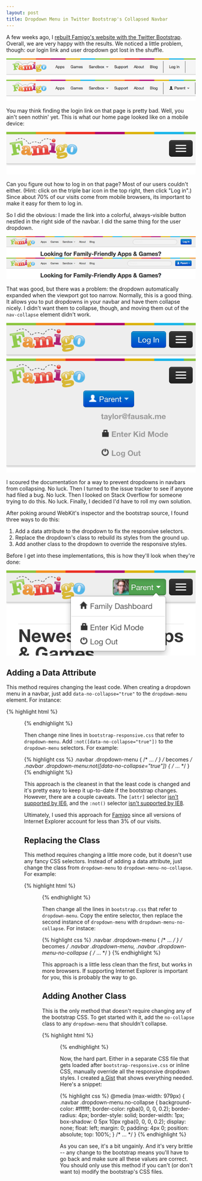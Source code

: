 ```yaml
---
layout: post
title: Dropdown Menu in Twitter Bootstrap's Collapsed Navbar
---
```


A few weeks ago, I [rebuilt Famigo's website with the Twitter
Bootstrap][1]. Overall, we are very happy with the results. We noticed
a little problem, though: our login link and user dropdown got lost in
the shuffle.

![Old login link and user dropdown][2]

You may think finding the login link on that page is pretty bad. Well,
you ain't seen nothin' yet. This is what our home page looked like on
a mobile device:

![Home page on a mobile device][3]

Can you figure out how to log in on that page? Most of our users couldn't
either. (Hint: click on the triple bar icon in the top right, then click
"Log in".) Since about 70% of our visits come from mobile browsers,
its important to make it easy for them to log in.

So I did the obvious: I made the link into a colorful, always-visible
button nestled in the right side of the navbar. I did the same thing
for the user dropdown.

![New login link and user dropdown][4]

That was good, but there was a problem: the dropdown automatically
expanded when the viewport got too narrow. Normally, this is a good
thing. It allows you to put dropdowns in your navbar and have them
collapse nicely. I didn't want them to collapse, though, and moving them
out of the `nav-collapse` element didn't work.

![New user dropdown on a mobile device][5]

I scoured the documentation for a way to prevent dropdowns in navbars
from collapsing. No luck. Then I turned to the issue tracker to see if
anyone had filed a bug. No luck. Then I looked on Stack Overflow for
someone trying to do this. No luck. Finally, I decided I'd have to roll
my own solution.

After poking around WebKit's inspector and the bootstrap source, I found
three ways to do this:

1.  Add a data attribute to the dropdown to fix the responsive selectors.
2.  Replace the dropdown's class to rebuild its styles from the ground up.
3.  Add another class to the dropdown to override the responsive styles.

Before I get into these implementations, this is how they'll look when
they're done:

![Dropdown in collapsed navbar][6]

## Adding a Data Attribute

This method requires changing the least code. When creating a
dropdown menu in a navbar, just add `data-no-collapse="true"` to the
`dropdown-menu` element. For instance:

{% highlight html %}
<ul class="dropdown-menu">
<!-- becomes -->
<ul class="dropdown-menu" data-no-collapse="true">
{% endhighlight %}

Then change nine lines in `bootstrap-responsive.css` that refer
to `dropdown-menu`. Add `:not([data-no-collapse="true"])` to the
`dropdown-menu` selectors. For example:

{% highlight css %}
.navbar .dropdown-menu { /* ... */ }
/* becomes */
.navbar .dropdown-menu:not([data-no-collapse="true"]) { /* ... */ }
{% endhighlight %}

This approach is the cleanest in that the least code is changed and it's
pretty easy to keep it up-to-date if the bootstrap changes. However,
there are a couple caveats. The `[attr]` selector [isn't supported by
IE6][7], and the `:not()` selector [isn't supported by IE8][8].

Ultimately, I used this approach for [Famigo][9] since all versions of
Internet Explorer account for less than 3% of our visits.

## Replacing the Class

This method requires changing a little more code, but it doesn't use any
fancy CSS selectors. Instead of adding a data attribute, just change the
class from `dropdown-menu` to `dropdown-menu-no-collapse`. For example:

{% highlight html %}
<ul class="dropdown-menu">
<!-- becomes -->
<ul class="dropdown-menu-no-collapse">
{% endhighlight %}

Then change all the lines in `bootstrap.css` that refer to
`dropdown-menu`. Copy the entire selector, then replace the second
instance of `dropdown-menu` with `dropdown-menu-no-collapse`. For instace:

{% highlight css %}
.navbar .dropdown-menu { /* ... */ }
/* becomes */
.navbar .dropdown-menu, .navbar .dropdown-menu-no-collapse { /* ... */ }
{% endhighlight %}

This approach is a little less clean than the first, but works in more
browsers. If supporting Internet Explorer is important for you, this is
probably the way to go.

## Adding Another Class

This is the only method that doesn't require changing any of the
bootstrap CSS. To get started with it, add the `no-collapse` class to any
`dropdown-menu` that shouldn't collapse.

{% highlight html %}
<ul class="dropdown-menu">
<!-- becomes -->
<ul class="dropdown-menu no-collapse">
{% endhighlight %}

Now, the hard part. Either in a separate CSS file that gets loaded after
`bootstrap-responsive.css` or inline CSS, manually override all the
responsive dropdown styles. I created [a Gist][10] that shows everything
needed. Here's a snippet:

{% highlight css %}
@media (max-width: 979px) {
    .navbar .dropdown-menu.no-collapse {
        background-color: #ffffff;
        border-color: rgba(0, 0, 0, 0.2);
        border-radius: 4px;
        border-style: solid;
        border-width: 1px;
        box-shadow: 0 5px 10px rgba(0, 0, 0, 0.2);
        display: none;
        float: left;
        margin: 0;
        padding: 4px 0;
        position: absolute;
        top: 100%;
    }
    /* ... */
}
{% endhighlight %}

As you can see, it's a bit ungainly. And it's very brittle -- any change
to the bootstrap means you'll have to go back and make sure all these
values are correct. You should only use this method if you can't (or
don't want to) modify the bootstrap's CSS files.

[1]: /2012/02/08/rebuilding-famigo-with-twitter-bootstrap/
[2]: /static/images/2012-03-15-famigo-bootstrap-old-navbar.png
[3]: /static/images/2012-03-15-famigo-bootstrap-old-navbar-mobile.png
[4]: /static/images/2012-03-15-famigo-bootstrap-navbar.png
[5]: /static/images/2012-03-15-famigo-bootstrap-navbar-mobile.png
[6]: /static/images/2012-03-15-famigo-bootstrap-navbar-dropdown.png
[7]: http://www.quirksmode.org/css/contents.html#t13
[8]: http://www.quirksmode.org/css/contents.html#t37
[9]: http://www.famigo.com/
[10]: https://gist.github.com/2046174
